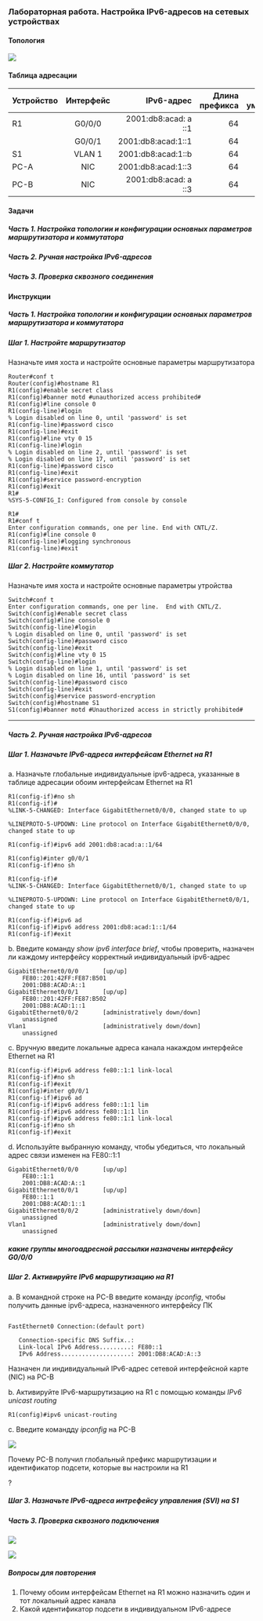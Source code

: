 ### Лабораторная работа. Настройка IPv6-адресов на сетевых устройствах

#### Топология

![](http://joxi.ru/823MaKXCaGj1Wr.jpg)

#### Таблица адресации

 | Устройство | Интерфейс | IPv6-адрес | Длина префикса |Шлюз по умолчанию|
 | ------------- |:------------------:| -----:|-----:|-----:|
 | R1 | G0/0/0 | 2001:db8:acad: a ::1 |64 |-|
 | | G0/0/1 | 2001:db8:acad:1::1 | 64 |-|
 |S1 | VLAN 1| 2001:db8:acad:1::b| 64|-|
 | PC-A | NIC | 2001:db8:acad:1::3 | 64 |fe80::1|
 | PC-B| NIC | 2001:db8:acad: a ::3 | 64 |fe80::1|

#### Задачи

##### Часть 1. Настройка топологии и конфигурации основных параметров маршрутизатора и коммутатора

##### Часть 2. Ручная настройка IPv6-адресов

##### Часть 3. Проверка сквозного соединения

#### Инструкции

##### Часть 1. Настройка топологии и конфигурации основных параметров маршрутизатора и коммутатора

##### Шаг 1. Настройте маршрутизатор

Назначьте имя хоста и настройте основные параметры маршрутизатора

``` Router>en
Router#conf t
Router(config)#hostname R1
R1(config)#enable secret class
R1(config)#banner motd #unauthorized access prohibited#
R1(config)#line console 0
R1(config-line)#login
% Login disabled on line 0, until 'password' is set
R1(config-line)#password cisco
R1(config-line)#exit
R1(config)#line vty 0 15
R1(config-line)#login
% Login disabled on line 2, until 'password' is set
% Login disabled on line 17, until 'password' is set
R1(config-line)#password cisco
R1(config-line)#exit
R1(config)#service password-encryption 
R1(config)#exit
R1#
%SYS-5-CONFIG_I: Configured from console by console

R1#
R1#conf t
Enter configuration commands, one per line. End with CNTL/Z.
R1(config)#line console 0
R1(config-line)#logging synchronous 
R1(config-line)#exit

```

##### Шаг 2. Настройте коммутатор

Назначьте имя хоста и настройте основные параметры утройства

```Switch>en
Switch#conf t
Enter configuration commands, one per line.  End with CNTL/Z.
Switch(config)#enable secret class
Switch(config)#line console 0
Switch(config-line)#login
% Login disabled on line 0, until 'password' is set
Switch(config-line)#password cisco
Switch(config-line)#exit
Switch(config)#line vty 0 15
Switch(config-line)#login
% Login disabled on line 1, until 'password' is set
% Login disabled on line 16, until 'password' is set
Switch(config-line)#password cisco
Switch(config-line)#exit
Switch(config)#service password-encryption 
Switch(config)#hostname S1
S1(config)#banner motd #Unauthorized access in strictly prohibited#

```
 -----
 
##### Часть 2. Ручная настройка IPv6-адресов

##### Шаг 1. Назначьте IPv6-адреса интерфейсам Ethernet на R1 

a. Назначьте  глобальные индивидуальные ipv6-адреса, указанные в таблице адресации обоим интерфейсам Ethernet на R1

```R1(config)#inter g0/0/0
R1(config-if)#no sh
R1(config-if)#
%LINK-5-CHANGED: Interface GigabitEthernet0/0/0, changed state to up

%LINEPROTO-5-UPDOWN: Line protocol on Interface GigabitEthernet0/0/0, changed state to up

R1(config-if)#ipv6 add 2001:db8:acad:a::1/64

R1(config)#inter g0/0/1
R1(config-if)#no sh

R1(config-if)#
%LINK-5-CHANGED: Interface GigabitEthernet0/0/1, changed state to up

%LINEPROTO-5-UPDOWN: Line protocol on Interface GigabitEthernet0/0/1, changed state to up

R1(config-if)#ipv6 ad
R1(config-if)#ipv6 address 2001:db8:acad:1::1/64
R1(config-if)#exit
```
b. Введите команду *show ipv6 interface brief*, чтобы проверить, назначен ли каждому интерфейсу корректный индивидуальный ipv6-адрес 

``` R1#sh ipv6 inter brief 
GigabitEthernet0/0/0       [up/up]
    FE80::201:42FF:FE87:B501
    2001:DB8:ACAD:A::1
GigabitEthernet0/0/1       [up/up]
    FE80::201:42FF:FE87:B502
    2001:DB8:ACAD:1::1
GigabitEthernet0/0/2       [administratively down/down]
    unassigned
Vlan1                      [administratively down/down]
    unassigned
```
c. Вручную введите локальные адреса канала накаждом интерфейсе Ethernet на R1

``` R1(config)#inter g0/0/0
R1(config-if)#ipv6 address fe80::1:1 link-local
R1(config-if)#no sh
R1(config-if)#exit
R1(config)#inter g0/0/1
R1(config-if)#ipv6 ad
R1(config-if)#ipv6 address fe80::1:1 lim
R1(config-if)#ipv6 address fe80::1:1 lin
R1(config-if)#ipv6 address fe80::1:1 link-local 
R1(config-if)#no sh
R1(config-if)#exit
```
d. Используйте выбранную команду, чтобы убедиться, что локальный адрес связи изменен на FE80::1:1

```R1#sh ipv6 inter brief 
GigabitEthernet0/0/0       [up/up]
    FE80::1:1
    2001:DB8:ACAD:A::1
GigabitEthernet0/0/1       [up/up]
    FE80::1:1
    2001:DB8:ACAD:1::1
GigabitEthernet0/0/2       [administratively down/down]
    unassigned
Vlan1                      [administratively down/down]
    unassigned
```
##### какие группы многоадресной рассылки назначены интерфейсу G0/0/0

##### Шаг 2. Активируйте IPv6 маршрутизацию на R1

a. В командной строке на PC-B введите команду *ipconfig*, чтобы получить данные ipv6-адреса, назначенного интерфейсу ПК

```C:\>ipconfig

FastEthernet0 Connection:(default port)

   Connection-specific DNS Suffix..: 
   Link-local IPv6 Address.........: FE80::1
   IPv6 Address....................: 2001:DB8:ACAD:A::3
 ```

Назначен ли индивидуальный IPv6-адрес сетевой интерфейсной карте (NIC) на PC-B
 
  
b. Активируйте IPv6-маршрутизацию на R1  с помощью команды *IPv6 unicast routing*

    R1(config)#ipv6 unicast-routing

c. Введите командду *ipconfig* на PC-B

![](http://dl3.joxi.net/drive/2021/09/06/0050/1314/3282210/10/ec3ff4ea5d.jpg)


Почему PC-B получил глобальный префикс маршрутизации и идентификатор подсети, которые вы настроили на R1

?

##### Шаг 3. Назначьте IPv6-адреса интрефейсу управления (SVI) на S1




##### Часть 3. Проверка сквозного  подключения

![](http://joxi.ru/ZrJRa0oCbd7EXr.jpg)

![](http://joxi.ru/E2pDj9xU4EkW92.jpg)

##### Вопросы для повторения

1. Почему обоим интерфейсам Ethernet на R1 можно назначить один и тот локальный адрес канала
2. Какой идентификатор подсети в индивидуальном IPv6-адресе 

